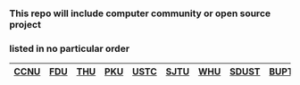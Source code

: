  ### This repo will include computer community or open source project 
 ### listed in no particular order
 
|[CCNU](https://github.com/Muxi-Studio)|[FDU](https://github.com/fudan)|[THU](https://tuna.moe/)|[PKU](https://linuxstory.org/zh-tw/)|[USTC](https://lug.ustc.edu.cn/wiki/start)|[SJTU](https://github.com/sjtug)|[WHU](http://www.whuw3c.com/)|[SDUST](http://www.jingyunet.com/index.html)|[BUPT](https://github.com/bupt)|
| ------ | ------ | ------ |------ |------ |------ |------ |------ |------ |
